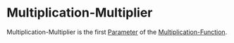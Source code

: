 # Multiplication-Multiplier

Multiplication-Multiplier is the first [Parameter](13000041.md) of the [Multiplication-Function](13000021.md).
